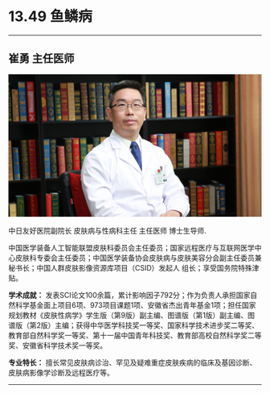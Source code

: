 # 13.49 鱼鳞病

---

## 崔勇 主任医师

![1683784832160](image/c13_049/1683784832160.png)

中日友好医院副院长 皮肤病与性病科主任 主任医师 博士生导师.

中国医学装备人工智能联盟皮肤科委员会主任委员；国家远程医疗与互联网医学中心皮肤科专委会主任委员；中国医学装备协会皮肤病与皮肤美容分会副主任委员兼秘书长；中国人群皮肤影像资源库项目（CSID）发起人 组长；享受国务院特殊津贴。


**学术成就：** 发表SCI论文100余篇，累计影响因子792分；作为负责人承担国家自然科学基金面上项目6项、973项目课题1项、安徽省杰出青年基金1项；担任国家规划教材《皮肤性病学》学生版（第9版）副主编、图谱版（第1版）副主编、图谱版（第2版）主编；获得中华医学科技奖一等奖、国家科学技术进步奖二等奖、教育部自然科学奖一等奖、第十一届中国青年科技奖、教育部高校自然科学奖二等奖、安徽省科学技术奖一等奖。


**专业特长：** 擅长常见皮肤病诊治、罕见及疑难重症皮肤疾病的临床及基因诊断、皮肤病影像学诊断及远程医疗等。

---
